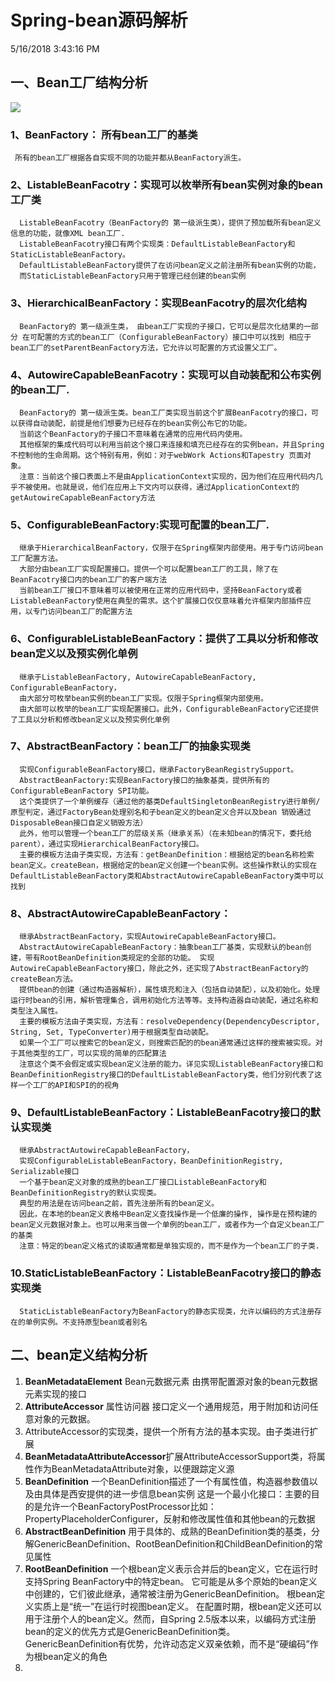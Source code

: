 # Spring-bean源码解析 #
5/16/2018 3:43:16 PM 
## 一、Bean工厂结构分析 ##
![](https://i.imgur.com/AewGAct.jpg)
### 1、BeanFactory： 所有bean工厂的基类 ###
	 所有的bean工厂根据各自实现不同的功能并都从BeanFactory派生。

### 2、ListableBeanFacotry：实现可以枚举所有bean实例对象的bean工厂类 ###
      ListableBeanFacotry（BeanFactory的 第一级派生类），提供了预加载所有bean定义信息的功能，就像XML bean工厂.
      ListableBeanFacotry接口有两个实现类：DefaultListableBeanFactory和StaticListableBeanFactory。
      DefaultListableBeanFactory提供了在访问bean定义之前注册所有bean实例的功能，
	  而StaticListableBeanFactory只用于管理已经创建的bean实例

### 3、HierarchicalBeanFactory：实现BeanFacotry的层次化结构 ###
      BeanFactory的 第一级派生类， 由bean工厂实现的子接口，它可以是层次化结果的一部分 在可配置的方式的bean工厂（ConfigurableBeanFactory）接口中可以找到 相应于bean工厂的setParentBeanFactory方法，它允许以可配置的方式设置父工厂。
     
### 4、AutowireCapableBeanFacotry：实现可以自动装配和公布实例的bean工厂. ###
      BeanFactory的 第一级派生类。bean工厂类实现当前这个扩展BeanFacotry的接口，可以获得自动装配，前提是他们想要为已经存在的bean实例公布它的功能。
	  当前这个BeanFactory的子接口不意味着在通常的应用代码内使用。
	  其他框架的集成代码可以利用当前这个接口来连接和填充已经存在的实例bean，并且Spring不控制他的生命周期。这个特别有用，例如：对于webWork Actions和Tapestry 页面对象。
	  注意：当前这个接口表面上不是由ApplicationContext实现的，因为他们在应用代码内几乎不被使用。也就是说，他们在应用上下文内可以获得，通过ApplicationContext的getAutowireCapableBeanFactory方法

### 5、ConfigurableBeanFactory:实现可配置的bean工厂. ###
      继承于HierarchicalBeanFactory，仅限于在Spring框架内部使用。用于专门访问bean工厂配置方法。
	  大部分由bean工厂实现配置接口。提供一个可以配置bean工厂的工具，除了在BeanFacotry接口内的bean工厂的客户端方法
	  当前bean工厂接口不意味着可以被使用在正常的应用代码中，坚持BeanFactory或者ListableBeanFactory使用在典型的需求。这个扩展接口仅仅意味着允许框架内部插件应用，以专门访问bean工厂的配置方法

### 6、ConfigurableListableBeanFactory：提供了工具以分析和修改bean定义以及预实例化单例 ###
      继承于ListableBeanFactory, AutowireCapableBeanFactory, ConfigurableBeanFactory，
      由大部分可枚举bean实例的bean工厂实现。仅限于Spring框架内部使用。
	  由大部可以枚举的bean工厂实现配置接口。此外，ConfigurableBeanFactory它还提供了工具以分析和修改bean定义以及预实例化单例
### 7、AbstractBeanFactory：bean工厂的抽象实现类 ###
      实现ConfigurableBeanFactory接口，继承FactoryBeanRegistrySupport。
	  AbstractBeanFactory:实现BeanFactory接口的抽象基类，提供所有的ConfigurableBeanFactory SPI功能。
	  这个类提供了一个单例缓存（通过他的基类DefaultSingletonBeanRegistry进行单例/原型判定，通过FactoryBean处理别名和子bean定义的bean定义合并以及bean 销毁通过DisposableBean接口自定义销毁方法）
	  此外，他可以管理一个bean工厂的层级关系（继承关系）（在未知bean的情况下，委托给parent），通过实现HierarchicalBeanFactory接口。
	  主要的模板方法由子类实现，方法有：getBeanDefinition：根据给定的bean名称检索bean定义。createBean，根据给定的bean定义创建一个bean实例。这些操作默认的实现在DefaultListableBeanFactory类和AbstractAutowireCapableBeanFactory类中可以找到
### 8、AbstractAutowireCapableBeanFactory： ###
      继承AbstractBeanFactory，实现AutowireCapableBeanFactory接口。
	  AbstractAutowireCapableBeanFactory：抽象bean工厂基类，实现默认的bean创建，带有RootBeanDefinition类规定的全部的功能。 实现AutowireCapableBeanFactory接口，除此之外，还实现了AbstractBeanFactory的createBean方法。
	  提供bean的创建（通过构造器解析），属性填充和注入（包括自动装配），以及初始化。处理运行时bean的引用，解析管理集合，调用初始化方法等等。支持构造器自动装配，通过名称和类型注入属性。
	  主要的模板方法由子类实现，方法有：resolveDependency(DependencyDescriptor, String, Set, TypeConverter)用于根据类型自动装配。
	  如果一个工厂可以搜索它的bean定义，则搜索匹配的的bean通常通过这样的搜索被实现。对于其他类型的工厂，可以实现的简单的匹配算法
	  注意这个类不会假定或实现bean定义注册的能力。详见实现ListableBeanFactory接口和BeanDefinitionRegistry接口的DefaultListableBeanFactory类，他们分别代表了这样一个工厂的API和SPI的的视角
### 9、DefaultListableBeanFactory：ListableBeanFacotry接口的默认实现类 ###
      继承AbstractAutowireCapableBeanFactory，
      实现ConfigurableListableBeanFactory，BeanDefinitionRegistry, Serializable接口
      一个基于bean定义对象的成熟的bean工厂接口ListableBeanFactory和BeanDefinitionRegistry的默认实现类。
	  典型的用法是在访问bean之前，首先注册所有的bean定义。
	  因此，在本地的bean定义表格中Bean定义查找操作是一个低廉的操作, 操作是在预构建的bean定义元数据对象上。也可以用来当做一个单例的bean工厂，或者作为一个自定义bean工厂的基类 
	  注意：特定的bean定义格式的读取通常都是单独实现的，而不是作为一个bean工厂的子类.
### 10.StaticListableBeanFactory：ListableBeanFacotry接口的静态实现类 ###
	  StaticListableBeanFactory为BeanFactory的静态实现类，允许以编码的方式注册存在的单例实例。不支持原型bean或者别名

## 二、bean定义结构分析 ##

1. **BeanMetadataElement**
	Bean元数据元素 由携带配置源对象的bean元数据元素实现的接口
2. **AttributeAccessor** 属性访问器 接口定义一个通用规范，用于附加和访问任意对象的元数据。
3. AttributeAccessor的实现类，提供一个所有方法的基本实现。由子类进行扩展
4. **BeanMetadataAttributeAccessor**扩展AttributeAccessorSupport类，将属性作为BeanMetadataAttribute对象，以便跟踪定义源
5. **BeanDefinition**   一个BeanDefinition描述了一个有属性值，构造器参数值以及由具体是西安提供的进一步信息bean实例  这是一个最小化接口：主要的目的是允许一个BeanFactoryPostProcessor比如：PropertyPlaceholderConfigurer，反射和修改属性值和其他bean的元数据
6. **AbstractBeanDefinition** 用于具体的、成熟的BeanDefinition类的基类，分解GenericBeanDefinition、RootBeanDefinition和ChildBeanDefinition的常见属性
7. **RootBeanDefinition** 一个根bean定义表示合并后的bean定义，它在运行时支持Spring BeanFactory中的特定bean。 它可能是从多个原始的bean定义中创建的，它们彼此继承，通常被注册为GenericBeanDefinition。 根bean定义实质上是“统一”在运行时视图bean定义。 在配置时期，根bean定义还可以用于注册个人的bean定义。然而，自Spring 2.5版本以来，以编码方式注册bean的定义的优先方式是GenericBeanDefinition类。 GenericBeanDefinition有优势，允许动态定义双亲依赖，而不是“硬编码”作为根bean定义的角色
8. 
	
